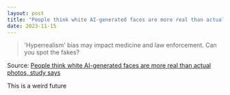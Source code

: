 ```yaml
---
layout: post
title: "People think white AI-generated faces are more real than actual photos, study says"
date: 2023-11-15
---
```


> 'Hyperrealism' bias may impact medicine and law enforcement. Can you spot
the fakes?

Source: [People think white AI-generated faces are more real than actual
photos, study says](https://arstechnica.com/?p=1983842)

This is a weird future


